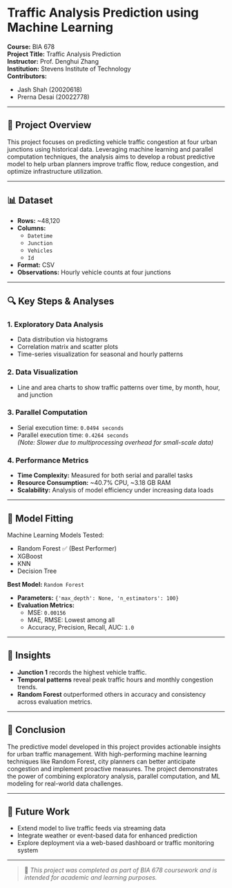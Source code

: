 # Traffic Analysis Prediction using Machine Learning

**Course:** BIA 678  
**Project Title:** Traffic Analysis Prediction  
**Instructor:** Prof. Denghui Zhang  
**Institution:** Stevens Institute of Technology  
**Contributors:**  
- Jash Shah (20020618)  
- Prerna Desai (20022778)

---

## 🚦 Project Overview

This project focuses on predicting vehicle traffic congestion at four urban junctions using historical data. Leveraging machine learning and parallel computation techniques, the analysis aims to develop a robust predictive model to help urban planners improve traffic flow, reduce congestion, and optimize infrastructure utilization.

---

## 📊 Dataset

- **Rows:** ~48,120  
- **Columns:**  
  - `Datetime`  
  - `Junction`  
  - `Vehicles`  
  - `Id`  
- **Format:** CSV  
- **Observations:** Hourly vehicle counts at four junctions

---

## 🔍 Key Steps & Analyses

### 1. Exploratory Data Analysis
- Data distribution via histograms
- Correlation matrix and scatter plots
- Time-series visualization for seasonal and hourly patterns

### 2. Data Visualization
- Line and area charts to show traffic patterns over time, by month, hour, and junction

### 3. Parallel Computation
- Serial execution time: `0.0494 seconds`
- Parallel execution time: `0.4264 seconds`  
  *(Note: Slower due to multiprocessing overhead for small-scale data)*

### 4. Performance Metrics
- **Time Complexity:** Measured for both serial and parallel tasks
- **Resource Consumption:** ~40.7% CPU, ~3.18 GB RAM
- **Scalability:** Analysis of model efficiency under increasing data loads

---

## 🤖 Model Fitting

Machine Learning Models Tested:
- Random Forest ✅ (Best Performer)
- XGBoost
- KNN
- Decision Tree

**Best Model:** `Random Forest`  
- **Parameters:** `{'max_depth': None, 'n_estimators': 100}`  
- **Evaluation Metrics:**
  - MSE: `0.00156`
  - MAE, RMSE: Lowest among all
  - Accuracy, Precision, Recall, AUC: `1.0`

---

## 🧠 Insights

- **Junction 1** records the highest vehicle traffic.
- **Temporal patterns** reveal peak traffic hours and monthly congestion trends.
- **Random Forest** outperformed others in accuracy and consistency across evaluation metrics.

---

## 📌 Conclusion

The predictive model developed in this project provides actionable insights for urban traffic management. With high-performing machine learning techniques like Random Forest, city planners can better anticipate congestion and implement proactive measures. The project demonstrates the power of combining exploratory analysis, parallel computation, and ML modeling for real-world data challenges.

---

## 🚀 Future Work

- Extend model to live traffic feeds via streaming data
- Integrate weather or event-based data for enhanced prediction
- Explore deployment via a web-based dashboard or traffic monitoring system

---

> 📝 _This project was completed as part of BIA 678 coursework and is intended for academic and learning purposes._
